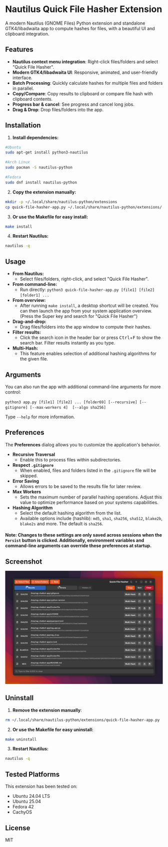 # Nautilus Quick File Hasher Extension

A modern Nautilus (GNOME Files) Python extension and standalone GTK4/libadwaita app to compute hashes for files, with a beautiful UI and clipboard integration.

## Features

- **Nautilus context menu integration**: Right-click files/folders and select "Quick File Hasher".
- **Modern GTK4/libadwaita UI**: Responsive, animated, and user-friendly interface.
- **Batch Processing**: Quickly calculate hashes for multiple files and folders in parallel.
- **Copy/Compare**: Copy results to clipboard or compare file hash with clipboard contents.
- **Progress bar & cancel**: See progress and cancel long jobs.
- **Drag & Drop**: Drop files/folders into the app.

## Installation

1. **Install dependencies:**
  ```bash
  #Ubuntu
  sudo apt-get install python3-nautilus
  ```
   ```bash
  #Arch Linux
  sudo pacman -S nautilus-python
  ```
  ```bash
  #Fedora
  sudo dnf install nautilus-python
  ```
2. **Copy the extension manually:**
  ```bash
  mkdir -p ~/.local/share/nautilus-python/extensions
  cp quick-file-hasher-app.py ~/.local/share/nautilus-python/extensions/
  ```
3. **Or use the Makefile for easy install:**
  ```bash
  make install
  ```
4. **Restart Nautilus:**
  ```bash
  nautilus -q
  ```

## Usage

- **From Nautilus:**
  - Select files/folders, right-click, and select "Quick File Hasher".
- **From command-line:**
  - Run directly: `python3 quick-file-hasher-app.py [file1] [file2] [folder1] ...`
- **From overview:**
  - After running `make install`, a desktop shortcut will be created. You can then launch the app from your system application overview. (Press the Super key and search for "Quick File Hasher")
- **Drag-and-drop:**
  - Drag files/folders into the app window to compute their hashes.
- **Filter results:**
  - Click the search icon in the header bar or press <kbd>Ctrl</kbd>+<kbd>F</kbd> to show the search bar. Filter results instantly as you type.
- **Multi-Hash:**
  - This feature enables selection of additional hashing algorithms for the given file.

## Arguments
You can also run the app with additional command-line arguments for more control:

`python3 app.py [file1] [file2] ... [folder69] [--recursive] [--gitignore] [--max-workers 4]  [--algo sha256]`

Type `--help` for more information.

## Preferences

The **Preferences** dialog allows you to customize the application's behavior.
- **Recursive Traversal**
  - Enable this to process files within subdirectories.
- **Respect `.gitignore`**
  - When enabled, files and folders listed in the `.gitignore` file will be skipped.
- **Error Saving**
  - Allows errors to be saved to the results file for later review.
- **Max Workers**
  - Sets the maximum number of parallel hashing operations. Adjust this value to optimize performance based on your systems capabilities.
- **Hashing Algorithm**
  - Select the default hashing algorithm from the list.
  - Available options include (hashlib): `md5`, `sha1`, `sha256`, `sha512`, `blake2b`, `blake2s` and more. The default is `sha256`.

#### **Note:** Changes to these settings are only saved across sessions when the `Persist` button is clicked. Additionally, environment variables and command-line arguments can override these preferences at startup.

## Screenshot

![demo](<demo.png>)

## Uninstall

1. **Remove the extension manually**:
```bash
rm ~/.local/share/nautilus-python/extensions/quick-file-hasher-app.py
```

2. **Or use the Makefile for easy uninstall:**
```bash
make uninstall
```
3. **Restart Nautilus:**
  ```bash
  nautilus -q
  ```

## Tested Platforms

This extension has been tested on:

- Ubuntu 24.04 LTS
- Ubuntu 25.04
- Fedora 42
- CachyOS

## License
MIT
